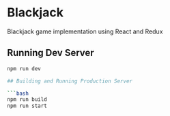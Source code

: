 # Blackjack
Blackjack game implementation using React and Redux

## Running Dev Server

```bash
npm run dev

## Building and Running Production Server

```bash
npm run build
npm run start

